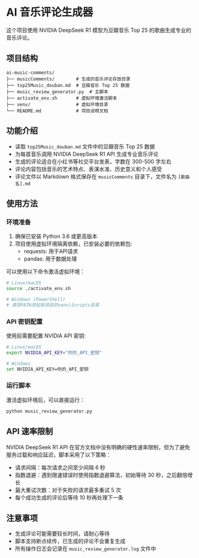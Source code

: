# AI 音乐评论生成器

这个项目使用 NVIDIA DeepSeek R1 模型为豆瓣音乐 Top 25 的歌曲生成专业的音乐评论。

## 项目结构

```
ai-music-comments/
├── musicComments/        # 生成的音乐评论存放目录
├── top25Music_douban.md  # 豆瓣音乐 Top 25 数据
├── music_review_generator.py  # 主脚本
├── activate_env.sh       # 虚拟环境激活脚本
├── venv/                 # 虚拟环境目录
└── README.md             # 项目说明文档
```

## 功能介绍

- 读取 `top25Music_douban.md` 文件中的豆瓣音乐 Top 25 数据
- 为每首音乐调用 NVIDIA DeepSeek R1 API 生成专业音乐评论
- 生成的评论适合在小红书等社交平台发表，字数在 300-500 字左右
- 评论内容包括音乐的艺术特点、表演水准、历史意义和个人感受
- 评论文件以 Markdown 格式保存在 `musicComments` 目录下，文件名为 `[歌曲名].md`

## 使用方法

### 环境准备

1. 确保已安装 Python 3.6 或更高版本
2. 项目使用虚拟环境隔离依赖，已安装必要的依赖包:
   - requests: 用于API请求
   - pandas: 用于数据处理

可以使用以下命令激活虚拟环境：

```bash
# Linux/macOS
source ./activate_env.sh

# Windows (PowerShell)
# 请将PATH添加到项目的venv\Scripts目录
```

### API 密钥配置

使用前需要配置 NVIDIA API 密钥:

```bash
# Linux/macOS
export NVIDIA_API_KEY="你的_API_密钥"

# Windows
set NVIDIA_API_KEY=你的_API_密钥
```

### 运行脚本

激活虚拟环境后，可以直接运行：

```bash
python music_review_generator.py
```

## API 速率限制

NVIDIA DeepSeek R1 API 在官方文档中没有明确的硬性速率限制，但为了避免服务过载和响应延迟，脚本采用了以下策略：

- 请求间隔：每次请求之间至少间隔 6 秒
- 指数退避：遇到限速错误时使用指数退避算法，初始等待 30 秒，之后翻倍增长
- 最大重试次数：对于失败的请求最多重试 5 次
- 每个成功生成的评论后等待 10 秒再处理下一条

## 注意事项

- 生成评论可能需要较长时间，请耐心等待
- 脚本支持断点续传，已生成的评论不会重复生成
- 所有操作日志会记录在 `music_review_generator.log` 文件中 